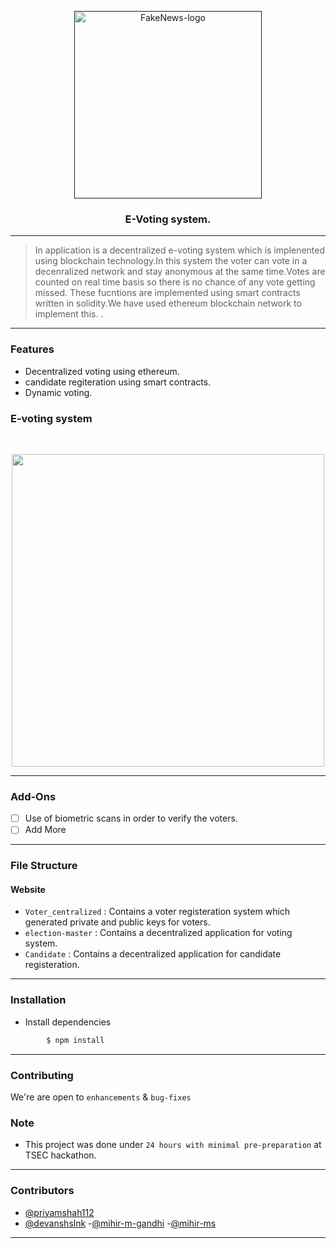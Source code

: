 <p align="center">
  <a href="" rel="noopener">
 <img width=300px src="FakeLogo.PNG" alt="FakeNews-logo"></a>
</p>

<h3 align="center">E-Voting system.</h3>

------------------------------------------

>In application is a decentralized e-voting system which is implenented using blockchain technology.In this system the voter can vote in a decenralized network and stay anonymous at the same time.Votes are counted on real time basis so there is no chance of any vote getting missed.
These fucntions are implemented using smart contracts written in solidity.We have used ethereum blockchain network to implement this.
 . 



------------------------------------------
### Features

- Decentralized voting using ethereum.
- candidate regiteration using smart contracts.
- Dynamic voting.

<h3 > E-voting system</h3>
<br>
<p align="center">
<img src ="Website.gif" width = 500px>
</p>
</div>

------------------------------------------

### Add-Ons

- [ ] Use of biometric scans in order to verify the voters.
- [ ] Add More

------------------------------------------
### File Structure


#### Website

- `Voter_centralized` : Contains a voter registeration system which generated private and public keys for voters.
- `election-master` : Contains a decentralized application for  voting system. 
- `Candidate` : Contains a decentralized application for candidate registeration.

------------------------------------------
### Installation

* Install dependencies
```sh
        $ npm install
```
------------------------------------------
### Contributing

 We're are open to `enhancements` & `bug-fixes`

### Note
- This project was done under `24 hours with minimal pre-preparation` at TSEC hackathon.
------------------------------------------
### Contributors

- [@priyamshah112](https://github.com/priyamshah112)
- [@devanshslnk](https://github.com/devanshslnk)
-[@mihir-m-gandhi](https://github.com/mihir-m-gandhi)
-[@mihir-ms](https://github.com/mihir-ms)



------------------------------------------
